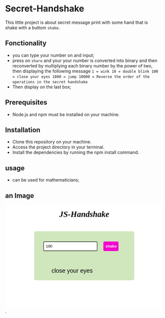 # Secret-Handshake
This little project is about secret message print with some hand that is shake with a buttom `shake`.
<!--eslint-disable-line -->
## Fonctionality
- you can type your number on and input;
- press on `share` and your your number is converted into binary and then reconverted by multiplying each binary number by the power of two, then displaying the following message `1 = wink
10 = double blink
100 = close your eyes
1000 = jump
10000 = Reverse the order of the operations in the secret handshake`
- Then display on the last box;
## Prerequisites
- Node.js and npm must be installed on your machine.
## Installation
- Clone this repository on your machine.
- Access the project directory in your terminal. 
- Install the dependencies by running the npm install command.

## usage
- can be used for mathematicians;

## an Image
![alt text](./assets/images/Screenshot%20from%202023-09-25%2013-38-45.png).
